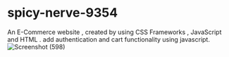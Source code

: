 # spicy-nerve-9354
An E-Commerce website , created by using CSS Frameworks , JavaScript and HTML . add authentication and cart functionality using javascript.
![Screenshot (598)](https://user-images.githubusercontent.com/107476738/207093018-e7df580f-9e2a-43db-9feb-1b034ff55cb5.png)

